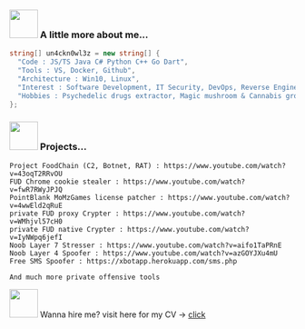 
### <img src="https://media3.giphy.com/media/1NYkJ0wTvncdXV5dN5/source.gif" width="50"> A little more about me...  

```csharp
string[] un4ckn0wl3z = new string[] { 
  "Code : JS/TS Java C# Python C++ Go Dart", 
  "Tools : VS, Docker, Github", 
  "Architecture : Win10, Linux", 
  "Interest : Software Development, IT Security, DevOps, Reverse Engineer",
  "Hobbies : Psychedelic drugs extractor, Magic mushroom & Cannabis growing"
};
```

### <img src="https://media2.giphy.com/media/3oKIPnAiaMCws8nOsE/200.gif" width="50"> Projects...

```
Project FoodChain (C2, Botnet, RAT) : https://www.youtube.com/watch?v=43oqT2RRvOU
FUD Chrome cookie stealer : https://www.youtube.com/watch?v=fwR7RWyJPJQ
PointBlank MoMzGames license patcher : https://www.youtube.com/watch?v=4wwEld2qRuE
private FUD proxy Crypter : https://www.youtube.com/watch?v=WMhjvl57cH0
private FUD native Crypter : https://www.youtube.com/watch?v=IyNWpq6jefI
Noob Layer 7 Stresser : https://www.youtube.com/watch?v=aifo1TaPRnE
Noob Layer 4 Spoofer : https://www.youtube.com/watch?v=azGOYJXu4mU
Free SMS Spoofer : https://xbotapp.herokuapp.com/sms.php

And much more private offensive tools
```


<p> <img src="https://c.tenor.com/9Hiuq_uczMcAAAAi/counting-money-trouble.gif" width="50"> Wanna hire me? visit here for my CV -> <a href="https://un4ckn0wl3z.github.io/devportfolio/" target="_blank">click</a> </p>
